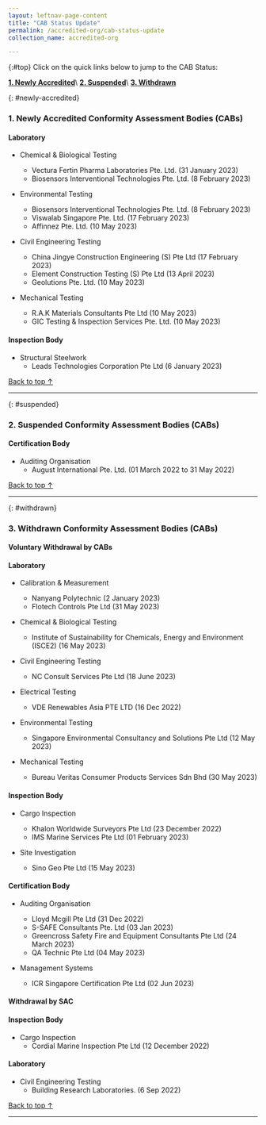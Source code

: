 ```yaml
---
layout: leftnav-page-content
title: "CAB Status Update"
permalink: /accredited-org/cab-status-update
collection_name: accredited-org

---
```


{:#top}
Click on the quick links below to jump to the CAB Status:

**[1. Newly Accredited](#newly-accredited)**\\
**[2. Suspended](#suspended)**\\
**[3. Withdrawn](#withdrawn)**


{: #newly-accredited}
### 1. Newly Accredited Conformity Assessment Bodies (CABs) 
   

#### Laboratory


* Chemical & Biological Testing 
  * Vectura Fertin Pharma Laboratories Pte. Ltd. (31 January 2023)
  * Biosensors Interventional Technologies Pte. Ltd. (8 February 2023)


* Environmental Testing
  * Biosensors Interventional Technologies Pte. Ltd. (8 February 2023)
  * Viswalab Singapore Pte. Ltd. (17 February 2023)
  * Affinnez Pte. Ltd. (10 May 2023)


* Civil Engineering Testing
  * China Jingye Construction Engineering (S) Pte Ltd (17 February 2023)
  * Element Construction Testing (S) Pte Ltd (13 April 2023)
  * Geolutions Pte. Ltd. (10 May 2023)

* Mechanical Testing
  * R.A.K Materials Consultants Pte Ltd (10 May 2023)
  * GIC Testing & Inspection Services Pte. Ltd. (10 May 2023)


#### Inspection Body


* Structural Steelwork
  * Leads Technologies Corporation Pte Ltd (6 January 2023)


[Back to top ↑](#top)

---

{: #suspended}
### 2. Suspended Conformity Assessment Bodies (CABs)

#### Certification Body

* Auditing Organisation
  * August International Pte. Ltd. (01 March 2022 to 31 May 2022)
 
 

[Back to top ↑](#top)

---

{: #withdrawn}
### 3. Withdrawn Conformity Assessment Bodies (CABs)


#### **Voluntary Withdrawal by CABs**

#### Laboratory

* Calibration & Measurement
  * Nanyang Polytechnic (2 January 2023)
  * Flotech Controls Pte Ltd (31 May 2023)

* Chemical & Biological Testing
  * Institute of Sustainability for Chemicals, Energy and Environment (ISCE2) (16 May 2023)

* Civil Engineering Testing
  * NC Consult Services Pte Ltd (18 June 2023)

* Electrical Testing
  * VDE Renewables Asia PTE LTD (16 Dec 2022)

* Environmental Testing
  * Singapore Environmental Consultancy and Solutions Pte Ltd (12 May 2023)

* Mechanical Testing
  * Bureau Veritas Consumer Products Services Sdn Bhd (30 May 2023)


#### Inspection Body

* Cargo Inspection
  * Khalon Worldwide Surveyors Pte Ltd (23 December 2022)
  * IMS Marine Services Pte Ltd (01 February 2023)

* Site Investigation
  * Sino Geo Pte Ltd (15 May 2023)


#### Certification Body

* Auditing Organisation
  * Lloyd Mcgill Pte Ltd (31 Dec 2022)
  * S-SAFE Consultants Pte. Ltd (03 Jan 2023)
  * Greencross Safety Fire and Equipment Consultants Pte Ltd (24 March 2023)
  * QA Technic Pte Ltd (04 May 2023) 


* Management Systems
  * ICR Singapore Certification Pte Ltd (02 Jun 2023)


#### **Withdrawal by SAC**

#### Inspection Body

* Cargo Inspection
  * Cordial Marine Inspection Pte Ltd (12 December 2022)


#### Laboratory

* Civil Engineering Testing
  * Building Research Laboratories. (6  Sep 2022)
  
  

[Back to top ↑](#top)

---


